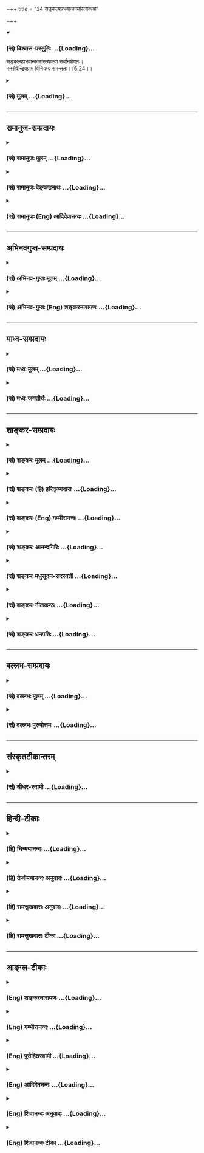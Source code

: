 +++
title = "24 सङ्कल्पप्रभवान्कामांस्त्यक्त्वा"

+++
<div class="js_include" newlevelforh1="3" title="(सं) विश्वास-प्रस्तुतिः" unfilled url="/purANam/mahAbhAratam/06-bhIShma-parva/02-bhagavad-gItA-parva/saMskRtam/vishvAsa-prastutiH/06_Atma-saMyama-yogaH_a/24_sankalpaprabhavAn.md">
<details open><summary><h3>(सं) विश्वास-प्रस्तुतिः ...{Loading}...</h3></summary>

सङ्कल्पप्रभवान्कामांस्त्यक्त्वा सर्वानशेषतः।  
मनसैवेन्द्रियग्रामं विनियम्य समन्ततः।।6.24।।
</details>
</div>
<div class="js_include collapsed" newlevelforh1="3" title="(सं) मूलम्" unfilled url="/purANam/mahAbhAratam/06-bhIShma-parva/02-bhagavad-gItA-parva/saMskRtam/mUlam/06_Atma-saMyama-yogaH_a/24_sankalpaprabhavAn.md">
<details><summary><h3>(सं) मूलम् ...{Loading}...</h3></summary>

सङ्कल्पप्रभवान्कामांस्त्यक्त्वा सर्वानशेषतः।  
मनसैवेन्द्रियग्रामं विनियम्य समन्ततः।।6.24।।
</details>
</div>


_________________
## रामानुज-सम्प्रदायः
<div class="js_include collapsed" newlevelforh1="3" title="(सं) रामानुजः मूलम्" unfilled url="/purANam/mahAbhAratam/06-bhIShma-parva/02-bhagavad-gItA-parva/saMskRtam/rAmAnujaH/mUlam/06_Atma-saMyama-yogaH_a/24_sankalpaprabhavAn.md">
<details><summary><h3>(सं) रामानुजः मूलम् ...{Loading}...</h3></summary>

।।6.24।। स्पर्शजाः सङ्कल्पजाश्च इति द्विविधाः कामाः स्पर्शजाः
शीतोष्णादयः सङ्कल्पजाः पुत्रपौत्रक्षेत्रादयः तत्र **सङ्कल्पप्रभवाः**
स्वरूपेण एव त्यक्तुं शक्याः तान् **सर्वान् मनसा एव** तदनन्वयानुसन्धानेन
**त्यक्त्वा** स्पर्शजेषु अवर्जनीयेषु तन्निमित्तहर्षो द्वेगौ त्यक्त्वा
**समन्ततः** सर्वस्माद् विषयात् सर्वम् **इन्द्रियग्रामं** **विनियम्य शनैः
शनैः धृतिगृहीतया** विवेकविषयया **बुद्ध्या** सर्वस्माद् आत्मव्यतिरिक्ताद्
उपरम्य **आत्मसंस्थं मनः कृत्वा न किञ्चिद् अपि चिन्तयेत्।**

</details>
</div>
<div class="js_include collapsed" newlevelforh1="3" title="(सं) रामानुजः वेङ्कटनाथः" unfilled url="/purANam/mahAbhAratam/06-bhIShma-parva/02-bhagavad-gItA-parva/saMskRtam/rAmAnujaH/venkaTanAthaH/06_Atma-saMyama-yogaH_a/24_sankalpaprabhavAn.md">
<details><summary><h3>(सं) रामानुजः वेङ्कटनाथः ...{Loading}...</h3></summary>

  
  
।।6.24।। अथ ममकारपरित्यागादिकं प्राग्विप्रकीर्णोक्तमखिलमिदानीं
सुखग्रहणायेह सौकर्यप्रदर्शनाय च सङ्कलय्य योगदशापर्यन्ततया
स्मार्यतेसङ्कल्प इत्यादिभिः श्लोकैः। सङ्कल्पप्रभवान् सर्वान्
कामांस्त्यक्त्वा इत्येतावतैव सिद्धौ पुनःअशेषतः इति पदं
निश्शेषत्यागानर्हाणां विषयाणां सूचकम्। न चोत्तरवाक्ये तदन्वयः
ग्रामशब्देन पर्याप्तत्वात्। अतः प्रयुक्तपदवैयर्थ्यपरिहारायअशेषतश्च
कामांस्त्यक्त्वा इति चकाराभावेऽपि योज्यम्। अपि च सङ्कल्पप्रभवत्वेन
विशेषणमेव असङ्कल्पप्रभवकामसूचकमित्यभिप्रायेण विभजते स्पर्शजा इति। मनसैव
इति पदं मध्यस्थितत्वादपेक्षितत्वाच्च काकाक्षिन्यायेन
पूर्वोत्तरान्वितमिति दर्शयितुंतान् सर्वान् मनसैवेत्यादिकमुक्तम्।
कामत्यागकरणस्य मनसोऽवान्तरव्यापारतदनन्वयानुसन्धानम्
कर्मोपाधिकशरीरान्विता हि पुत्रादयः न त्वात्मस्वरूपान्विता
इत्यनुसन्धानेनेत्यर्थः। न प्रहृष्येत् 5।20 इत्यादिभिः प्रागेवोक्तं
स्मारयतिस्पर्शजेष्वित्यादिना। समन्ततः इत्यत्र पदच्छेदादिभ्रमव्युदासायाह
सर्वस्माद्विषयादिति। प्रक्रान्तादशिथिलत्वरूपाया
धृतेर्हेतुमाहविवेकविषययेति। उपरम्य बाह्यालाभार्थं मानसमुद्योगं
वारयित्वेत्यर्थः। उपरम्येति व्याख्यानमङ्गत्वद्योतनाय। किञ्चिदपीति
आत्मव्यतिरिक्तमनुकूलप्रतिकूलोदासीनं सर्वमित्यर्थः।

</details>
</div>
<div class="js_include collapsed" newlevelforh1="3" title="(सं) रामानुजः (Eng) आदिदेवानन्दः" unfilled url="/purANam/mahAbhAratam/06-bhIShma-parva/02-bhagavad-gItA-parva/saMskRtam/rAmAnujaH/english/AdidevAnandaH/06_Atma-saMyama-yogaH_a/24_sankalpaprabhavAn.md">
<details><summary><h3>(सं) रामानुजः (Eng) आदिदेवानन्दः ...{Loading}...</h3></summary>

6.24 - 6.25 There are two kinds of desires: 1) those born of contact
between the senses and objects like heat, cold etc.; 2) those generated
by our mind (will) like that for sons, land etc. Of these, the latter
type of desires are by their own nature relinishable. Relinishing all
these by the mind through contemplation on their lack of association
with the self; having relinished the ideas of pleasure and pain in
respect of unavoidable desires resulting from contract; restraining all
the senses on all sides, i.e., from contact with all their objects - one
should think of nothing else, i.e., other than the self. Little by
little 'with the help of intellect controlled by firm resolution,' i.e.,
by the power of discrimination, one should think of nothing else, having
fixed the mind on the self.

</details>
</div>


_________________
## अभिनवगुप्त-सम्प्रदायः
<div class="js_include collapsed" newlevelforh1="3" title="(सं) अभिनव-गुप्तः मूलम्" unfilled url="/purANam/mahAbhAratam/06-bhIShma-parva/02-bhagavad-gItA-parva/saMskRtam/abhinava-guptaH/mUlam/06_Atma-saMyama-yogaH_a/24_sankalpaprabhavAn.md">
<details><summary><h3>(सं) अभिनव-गुप्तः मूलम् ...{Loading}...</h3></summary>

।।6.24 6.25।। कामानां त्यागे +++(SN कामानामुपायत्यागे)+++ उपायः संकल्पत्याग
इत्याह संकल्पेति। शनैः शनैरिति। मनसैव न +++(S omit न)+++ व्यापारोपरमेण। धृतिं
गृहीत्वा क्रमात् क्रममभिलाषदुःखं प्रतनूकृत्य किंचिदपि विषयाणां
त्यागग्रहणादिकं न चिन्तयेत्। यत्तु +++(S यथात्वन्यैर् यथा तु कैश्चिद्)+++
अन्यैर्व्याख्यातम् नकिञ्चिदपि चिन्तयेत् इति तन्नास्मभ्यं रुचितम्।
शून्यवादप्रसंगात्।।6.24 6.25।। कामानां त्यागे +++(SN कामानामुपायत्यागे)+++
उपायः संकल्पत्याग इत्याह संकल्पेति। शनैः शनैरिति। मनसैव न +++(S omit न)+++
व्यापारोपरमेण। धृतिं गृहीत्वा क्रमात् क्रममभिलाषदुःखं प्रतनूकृत्य
किंचिदपि विषयाणां त्यागग्रहणादिकं न चिन्तयेत्। यत्तु +++(S यथात्वन्यैर् यथा
तु कैश्चिद्)+++ अन्यैर्व्याख्यातम् नकिञ्चिदपि चिन्तयेत् इति तन्नास्मभ्यं
रुचितम्। शून्यवादप्रसंगात्।

</details>
</div>
<div class="js_include collapsed" newlevelforh1="3" title="(सं) अभिनव-गुप्तः (Eng) शङ्करनारायणः" unfilled url="/purANam/mahAbhAratam/06-bhIShma-parva/02-bhagavad-gItA-parva/saMskRtam/abhinava-guptaH/english/shankaranArAyaNaH/06_Atma-saMyama-yogaH_a/24_sankalpaprabhavAn.md">
<details><summary><h3>(सं) अभिनव-गुप्तः (Eng) शङ्करनारायणः ...{Loading}...</h3></summary>

6.24 See Comment under 6.25

</details>
</div>


_________________
## माध्व-सम्प्रदायः
<div class="js_include collapsed" newlevelforh1="3" title="(सं) मध्वः मूलम्" unfilled url="/purANam/mahAbhAratam/06-bhIShma-parva/02-bhagavad-gItA-parva/saMskRtam/madhvaH/mUlam/06_Atma-saMyama-yogaH_a/24_sankalpaprabhavAn.md">
<details><summary><h3>(सं) मध्वः मूलम् ...{Loading}...</h3></summary>

।।6.24।। सर्वान्सर्वविषयान् अशेषतः। एकविषयोऽपि कामः स्वल्पः कादाचित्कोऽपि
न कर्तव्य इत्यर्थः। मनसैव नियन्तुं शक्यते नान्येनेत्येवशब्दः।

</details>
</div>
<div class="js_include collapsed" newlevelforh1="3" title="(सं) मध्वः जयतीर्थः" unfilled url="/purANam/mahAbhAratam/06-bhIShma-parva/02-bhagavad-gItA-parva/saMskRtam/madhvaH/jayatIrthaH/06_Atma-saMyama-yogaH_a/24_sankalpaprabhavAn.md">
<details><summary><h3>(सं) मध्वः जयतीर्थः ...{Loading}...</h3></summary>

।।6.24।। सर्वानशेषतः इत्येतयोस्तात्पर्यमाह **सर्वानि**ति। कामः स्वल्पः
कादाचित्कोऽपीति मूलपाठः। नन्विन्द्रियग्रामनियमनमेवावश्यकं न तु करणनियमः
कथमुच्यते मनसैवेन्द्रियग्राममिति तत्राह **मनसैवे**ति। स्वरूपकथनमेतदिति
भावः। इति ज्ञापयितुमिति शेषः।

</details>
</div>


_________________
## शाङ्कर-सम्प्रदायः
<div class="js_include collapsed" newlevelforh1="3" title="(सं) शङ्करः मूलम्" unfilled url="/purANam/mahAbhAratam/06-bhIShma-parva/02-bhagavad-gItA-parva/saMskRtam/shankaraH/mUlam/06_Atma-saMyama-yogaH_a/24_sankalpaprabhavAn.md">
<details><summary><h3>(सं) शङ्करः मूलम् ...{Loading}...</h3></summary>

।।6.24।। **संकल्पप्रभवान्** संकल्पः प्रभवः येषां कामानां ते
संकल्पप्रभवाः कामाः तान् **त्यक्त्वा** परित्यज्य **सर्वान् अशेषतः**
निर्लेपेन। किञ्च **मनसैव** विवेकयुक्तेन **इन्द्रियग्रामम्**
इन्द्रियसमुदायं **विनियम्य** नियमनं कृत्वा **समन्ततः** समन्तात्।।

</details>
</div>
<div class="js_include collapsed" newlevelforh1="3" title="(सं) शङ्करः (हि) हरिकृष्णदासः" unfilled url="/purANam/mahAbhAratam/06-bhIShma-parva/02-bhagavad-gItA-parva/saMskRtam/shankaraH/hindI/harikRShNadAsaH/06_Atma-saMyama-yogaH_a/24_sankalpaprabhavAn.md">
<details><summary><h3>(सं) शङ्करः (हि) हरिकृष्णदासः ...{Loading}...</h3></summary>

।।6.24।। तथा संकल्पसे उत्पन्न हुई समस्त कामनाओंको निःशेषतासे अर्थात्
लेशमात्र भी शेष न रखते हुए निर्लेपभावसे छोड़कर एवं विवेकयुक्त मनसे
इन्द्रियोंके समुदायको सब ओरसे रोककर अर्थात् उनका संयम करके।

</details>
</div>
<div class="js_include collapsed" newlevelforh1="3" title="(सं) शङ्करः (Eng) गम्भीरानन्दः" unfilled url="/purANam/mahAbhAratam/06-bhIShma-parva/02-bhagavad-gItA-parva/saMskRtam/shankaraH/english/gambhIrAnandaH/06_Atma-saMyama-yogaH_a/24_sankalpaprabhavAn.md">
<details><summary><h3>(सं) शङ्करः (Eng) गम्भीरानन्दः ...{Loading}...</h3></summary>

6.24 See Commentary under 6.25

</details>
</div>
<div class="js_include collapsed" newlevelforh1="3" title="(सं) शङ्करः आनन्दगिरिः" unfilled url="/purANam/mahAbhAratam/06-bhIShma-parva/02-bhagavad-gItA-parva/saMskRtam/shankaraH/AnandagiriH/06_Atma-saMyama-yogaH_a/24_sankalpaprabhavAn.md">
<details><summary><h3>(सं) शङ्करः आनन्दगिरिः ...{Loading}...</h3></summary>

।।6.24।। इतश्च योगस्य कर्तव्यत्वमिति प्रतिजानीते **किञ्चेति।** केन क्रमेण
कर्तव्यत्वमित्यपेक्षायामाह **संकल्पेति।** संकल्पः शोभनाध्यासः।
सर्वानित्युक्त्वा पुनरशेषत इति पुनरुक्तिरित्याशङ्क्याह **निर्लेपेनेति।**
यथा शेषो न भवति तथा सर्वेषां कामानां शोभनाध्यासाधीनानां त्यागस्य
योगानुष्ठानशेषत्ववद्विवेकयुक्तेन मनसा करणसमुदायस्य सर्वतो नियमनमपि तत्र
शेषत्वेन कर्तव्यमित्याह **किञ्चेति।**

</details>
</div>
<div class="js_include collapsed" newlevelforh1="3" title="(सं) शङ्करः मधुसूदन-सरस्वती" unfilled url="/purANam/mahAbhAratam/06-bhIShma-parva/02-bhagavad-gItA-parva/saMskRtam/shankaraH/madhusUdana-sarasvatI/06_Atma-saMyama-yogaH_a/24_sankalpaprabhavAn.md">
<details><summary><h3>(सं) शङ्करः मधुसूदन-सरस्वती ...{Loading}...</h3></summary>

।।6.24।। किंच कृत्वा योगोऽभ्यसनीयः संकल्पो दुष्टेष्वपि
विषयेष्वशोभनत्वादर्शनेन शोभनाध्यासः। तस्माच्च संकल्पादिदं मे स्यादिदं मे
स्यादित्येवंरूपाः कामाः प्रभवन्ति।
ताञ्शोभनाध्यासप्रभवान्विषयाभिलाषान्विचारजन्याशोभनत्वनिश्चयेन
शोभनाध्यासबाधाद्दृष्टेषु स्रक्चन्दनवनितादिष्वदृष्टेषु
चेन्द्रलोकपारिजाताप्सरःप्रभृतिषु श्ववान्तपायसवत्स्वत एव
सर्वान्ब्रह्मलोकपर्यन्तानशेषतो निरवशेषान्सवासनांस्त्यक्त्वा अतएव
कामपूर्वकत्वादिन्द्रियप्रवृत्तेस्तदपाये सति विवेकयुक्तेन
मनसैवेन्द्रियग्रामं चक्षुरादिकरणसमूहं विनियम्य समन्ततः सर्वेभ्यो
विषयेभ्यः प्रत्याहृत्य शनैःशनैरुपरमेदित्यन्वयः।

</details>
</div>
<div class="js_include collapsed" newlevelforh1="3" title="(सं) शङ्करः नीलकण्ठः" unfilled url="/purANam/mahAbhAratam/06-bhIShma-parva/02-bhagavad-gItA-parva/saMskRtam/shankaraH/nIlakaNThaH/06_Atma-saMyama-yogaH_a/24_sankalpaprabhavAn.md">
<details><summary><h3>(सं) शङ्करः नीलकण्ठः ...{Loading}...</h3></summary>

।।6.24।। अथ शमदमोपरमसमाधानानि क्रमेण श्लोकद्वयेन विधत्ते **संकल्पेति।**
संकल्प इदं मे भूयादिति चेतोवृत्तिस्तत उद्भवो येषां
तान्कामान्काम्यमानान्विषयानशेषतो वासनोच्छेदपूर्वकं संकल्पनिरोधेन
त्यक्त्वा। एतेनान्तरिन्द्रियनिग्रहलक्षणः शम उक्तः।
बाह्येन्द्रियनिग्रहलक्षणं दममाह **मनसैवेति।** विषयदोषदर्शिना मनसैव
सर्वतः सर्वप्रकारेण श्रोत्रादिकमिन्द्रियग्रामं समन्ततः सर्वेभ्यो
विषयेभ्यो विनियम्योपरमेदित्युत्तरेणान्वयः।

</details>
</div>
<div class="js_include collapsed" newlevelforh1="3" title="(सं) शङ्करः धनपतिः" unfilled url="/purANam/mahAbhAratam/06-bhIShma-parva/02-bhagavad-gItA-parva/saMskRtam/shankaraH/dhanapatiH/06_Atma-saMyama-yogaH_a/24_sankalpaprabhavAn.md">
<details><summary><h3>(सं) शङ्करः धनपतिः ...{Loading}...</h3></summary>

।।6.24।। साधनान्तराण्यपि विधत्ते संकल्पेति। संकल्पौऽशोभनेऽपि
इहामुत्रार्थभोगेऽविचारजनितः शोभनाध्यासः स प्रभवो येषां कामानां इदं मे
स्यादिदं मे स्यादित्येवंरुपाणमिच्छाभेदानां ते
तान्सर्वान्ब्रह्मलोकपर्यन्तानशेषतो निर्लेपेन लेपरुपेण शिष्टया वासनया
सहितान् वितारेण शोभनाध्यासनिवृत्त्या त्यक्त्वा परित्यज्य। किंच
मनसैवेन्द्रियग्रामं चक्षुरादीन्द्रियसमुदायं समन्ततः
समन्ताद्विषयसमूहान्नयम्य नियमनं कृत्वा योगो योक्तव्य इति पूर्वेण शनैः
शनैरुपरमेदिति परेण वान्वयः।

</details>
</div>


_________________
## वल्लभ-सम्प्रदायः
<div class="js_include collapsed" newlevelforh1="3" title="(सं) वल्लभः मूलम्" unfilled url="/purANam/mahAbhAratam/06-bhIShma-parva/02-bhagavad-gItA-parva/saMskRtam/vallabhaH/mUlam/06_Atma-saMyama-yogaH_a/24_sankalpaprabhavAn.md">
<details><summary><h3>(सं) वल्लभः मूलम् ...{Loading}...</h3></summary>

।।6.22 6.25।। तदेव विशिनष्टि यं लब्ध्वेति।
एतेनेष्टप्राप्त्यनिष्टनिवृत्तिफलको योगः समन्वितःतं विद्यात् ৷৷.
योगसंज्ञितं दुःखसंयोगेन वियोग एव योग इति विरुद्धलक्षणया उच्यते।
यस्मादेवं महाफलो योगस्तस्मात्स एव यत्नोऽभ्यसनीयः इत्याह सार्धेन। स
निश्चयेनेति यत्नेन।

</details>
</div>
<div class="js_include collapsed" newlevelforh1="3" title="(सं) वल्लभः पुरुषोत्तमः" unfilled url="/purANam/mahAbhAratam/06-bhIShma-parva/02-bhagavad-gItA-parva/saMskRtam/vallabhaH/puruShottamaH/06_Atma-saMyama-yogaH_a/24_sankalpaprabhavAn.md">
<details><summary><h3>(सं) वल्लभः पुरुषोत्तमः ...{Loading}...</h3></summary>

  
  
।।6.24।। किञ्च सङ्कल्पप्रभवान् स्वभोगार्थकस्वमनोनिश्चयजान् कामान्
स्वरमणेच्छादिरूपान् सर्वान् भावानन्तरमपि स्वेङ्गितज्ञरूपान् अशेषतः
फलाभावज्ञाने त्यक्त्वा मनसैवेन्द्रियग्रामं नियम्य
भगवदंशात्मकलावण्यादिरसान् पश्यन् मनसैव स्वार्थभोगरूपेणैव ततः विषयेभ्यो
विनियम्य वशे संस्थाप्य योगो योक्तव्य इत्यर्थः।  
  

</details>
</div>


_________________
## संस्कृतटीकान्तरम्
<div class="js_include collapsed" newlevelforh1="3" title="(सं) श्रीधर-स्वामी" unfilled url="/purANam/mahAbhAratam/06-bhIShma-parva/02-bhagavad-gItA-parva/saMskRtam/shrIdhara-svAmI/06_Atma-saMyama-yogaH_a/24_sankalpaprabhavAn.md">
<details><summary><h3>(सं) श्रीधर-स्वामी ...{Loading}...</h3></summary>

।।6.24।। किंच **संकल्पेति।** संकल्पात्प्रभवो येषां
तान्योगप्रतिकूलान्सर्वान्कामानशेषतः सवासनांस्त्यक्त्वा मनसैव
विषयदोषदर्शिना सर्वतः प्रसरन्तमिन्द्रियसमूहं विशेषेण नियम्य योगो
योक्तव्य इति पूर्वेणान्वयः।

</details>
</div>


_________________
## हिन्दी-टीकाः
<div class="js_include collapsed" newlevelforh1="3" title="(हि) चिन्मयानन्दः" unfilled url="/purANam/mahAbhAratam/06-bhIShma-parva/02-bhagavad-gItA-parva/hindI/chinmayAnandaH/06_Atma-saMyama-yogaH_a/24_sankalpaprabhavAn.md">
<details><summary><h3>(हि) चिन्मयानन्दः ...{Loading}...</h3></summary>

।।6.24।। No commentary.

</details>
</div>
<div class="js_include collapsed" newlevelforh1="3" title="(हि) तेजोमयानन्दः अनुवादः" unfilled url="/purANam/mahAbhAratam/06-bhIShma-parva/02-bhagavad-gItA-parva/hindI/tejomayAnandaH/anuvAdaH/06_Atma-saMyama-yogaH_a/24_sankalpaprabhavAn.md">
<details><summary><h3>(हि) तेजोमयानन्दः अनुवादः ...{Loading}...</h3></summary>

।।6.24।। संकल्प से उत्पन्न समस्त कामनाओं को नि:शेष रूप से परित्याग कर मन
के द्वारा इन्द्रिय समुदाय को सब ओर से सम्यक् प्रकार वश में करके।।

</details>
</div>
<div class="js_include collapsed" newlevelforh1="3" title="(हि) रामसुखदासः अनुवादः" unfilled url="/purANam/mahAbhAratam/06-bhIShma-parva/02-bhagavad-gItA-parva/hindI/rAmasukhadAsaH/anuvAdaH/06_Atma-saMyama-yogaH_a/24_sankalpaprabhavAn.md">
<details><summary><h3>(हि) रामसुखदासः अनुवादः ...{Loading}...</h3></summary>

।।6.24।। संकल्पसे उत्पन्न होनेवाली सम्पूर्ण कामनाओंका सर्वथा त्याग करके
और मनसे ही इन्द्रिय-समूहको सभी ओरसे हटाकर।

</details>
</div>
<div class="js_include collapsed" newlevelforh1="3" title="(हि) रामसुखदासः टीका" unfilled url="/purANam/mahAbhAratam/06-bhIShma-parva/02-bhagavad-gItA-parva/hindI/rAmasukhadAsaH/TIkA/06_Atma-saMyama-yogaH_a/24_sankalpaprabhavAn.md">
<details><summary><h3>(हि) रामसुखदासः टीका ...{Loading}...</h3></summary>

।।6.24।।***व्याख्या--***\[जो स्थिति कर्मफलका त्याग करनेवाले कर्मयोगीकी
होती है (6। 1 9), वही स्थिति सगुणसाकार भगवान्का ध्यान करनेवालेकी (6। 14
15) तथा अपने स्वरूपका ध्यान करनेवाले ध्यानयोगीकी भी होती है (6। 18 23)।
अब निर्गुण-निराकारका ध्यान करनेवालेकी भी वही स्थिति होती है--यह बतानेके
लिये भगवान् आगेका प्रकरण कहते हैं। \]

</details>
</div>


_________________
## आङ्ग्ल-टीकाः
<div class="js_include collapsed" newlevelforh1="3" title="(Eng) शङ्करनारायणः" unfilled url="/purANam/mahAbhAratam/06-bhIShma-parva/02-bhagavad-gItA-parva/english/shankaranArAyaNaH/06_Atma-saMyama-yogaH_a/24_sankalpaprabhavAn.md">
<details><summary><h3>(Eng) शङ्करनारायणः ...{Loading}...</h3></summary>

6.24. In order ot renounce completely all desires that are born of
intention, let a person, restraining the group of sense-organs from all
sides by mind alone;

</details>
</div>
<div class="js_include collapsed" newlevelforh1="3" title="(Eng) गम्भीरानन्दः" unfilled url="/purANam/mahAbhAratam/06-bhIShma-parva/02-bhagavad-gItA-parva/english/gambhIrAnandaH/06_Atma-saMyama-yogaH_a/24_sankalpaprabhavAn.md">
<details><summary><h3>(Eng) गम्भीरानन्दः ...{Loading}...</h3></summary>

6.24 By totally eschewing all desires which arise from thoughts, and
restraining with the mind itself all the organs from every side;

</details>
</div>
<div class="js_include collapsed" newlevelforh1="3" title="(Eng) पुरोहितस्वामी" unfilled url="/purANam/mahAbhAratam/06-bhIShma-parva/02-bhagavad-gItA-parva/english/purohitasvAmI/06_Atma-saMyama-yogaH_a/24_sankalpaprabhavAn.md">
<details><summary><h3>(Eng) पुरोहितस्वामी ...{Loading}...</h3></summary>

6.24 Renouncing every desire which imagination can conceive, controlling
the senses at every point by the power of mind;

</details>
</div>
<div class="js_include collapsed" newlevelforh1="3" title="(Eng) आदिदेवनन्दः" unfilled url="/purANam/mahAbhAratam/06-bhIShma-parva/02-bhagavad-gItA-parva/english/AdidevanandaH/06_Atma-saMyama-yogaH_a/24_sankalpaprabhavAn.md">
<details><summary><h3>(Eng) आदिदेवनन्दः ...{Loading}...</h3></summary>

6.24 Renouncing entirely all desires born of volition and restraining
the mind from all the senses on all sides;

</details>
</div>
<div class="js_include collapsed" newlevelforh1="3" title="(Eng) शिवानन्दः अनुवादः" unfilled url="/purANam/mahAbhAratam/06-bhIShma-parva/02-bhagavad-gItA-parva/english/shivAnandaH/anuvAdaH/06_Atma-saMyama-yogaH_a/24_sankalpaprabhavAn.md">
<details><summary><h3>(Eng) शिवानन्दः अनुवादः ...{Loading}...</h3></summary>

6.24 Abandoning without reserve all desires born of Sankalpa (thought
and imagination) and completely restraining the whole group of the
senses by the mind from all sides.

</details>
</div>
<div class="js_include collapsed" newlevelforh1="3" title="(Eng) शिवानन्दः टीका" unfilled url="/purANam/mahAbhAratam/06-bhIShma-parva/02-bhagavad-gItA-parva/english/shivAnandaH/TIkA/06_Atma-saMyama-yogaH_a/24_sankalpaprabhavAn.md">
<details><summary><h3>(Eng) शिवानन्दः टीका ...{Loading}...</h3></summary>

6.24 सङ्कल्पप्रभवान् born of Sankalpa (imagination); कामान् desires;
त्यक्त्वा having abandoned; सर्वान् all; अशेषतः without reserve; मनसा by
the mind; एव even; इन्द्रियग्रामम् the whole group of senses; विनियम्य
completely restraining; समन्ततः from all sides.Commentary Without
reserve The mind is so diplomatic that it keeps certain desires for its
secret gratification. Therefore you should completely abandon all
desires without reservation.Desire is born of imagination (Sankalpa).
Therefore destroy the Sankalpa first. If the imagination is annihilated
first then the desires will die by themselves. Mark here All the senses
must be controlled from all sides by the mind. Even if one sense is
turbulent in one direction it will distract the mind often and often.
The senses will be absorbed in the mind by the constant practice of
abstraction (Pratyahara). Then the mind will not think of the objects of
sensepleasure and will become perfectly calm.That mind which is endowed
with a strong discrimination and dispassion will be able to control the
whole ground (or group) of the senses from their objects in all
directions. Therefore cultivate strong Viveka or discrimination between
the Real and the unreal and also Vairagya or total dispassion for
sensual pleasures. (Cf.II.62)

</details>
</div>
